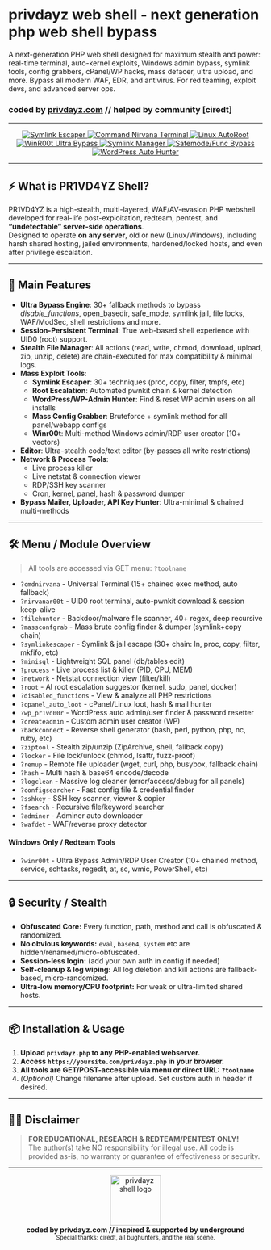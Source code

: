 # privdayz web shell - next generation php web shell bypass
A next-generation PHP web shell designed for maximum stealth and power: real-time terminal, auto-kernel exploits, Windows admin bypass, symlink tools, config grabbers, cPanel/WP hacks, mass defacer, ultra upload, and more. Bypass all modern WAF, EDR, and antivirus. For red teaming, exploit devs, and advanced server ops. 
### coded by [privdayz.com](https://privdayz.com) // helped by community [ciredt]

---

<div align="center">  <div class="pdz-minigallery">
   <a class="pdz-minigallery-item" href="https://privdayz.com/wp-content/uploads/privdayz-shell.jpg" target="_blank" title="Symlink Escaper">
      <img class="pdz-minigallery-img" src="https://privdayz.com/wp-content/uploads/privdayz-shell.jpg" alt="Symlink Escaper">
    </a>
    <a class="pdz-minigallery-item" href="https://privdayz.com/wp-content/uploads/privdayz-command-nirvana.jpg" target="_blank" title="Command Nirvana Terminal">
      <img class="pdz-minigallery-img" src="https://privdayz.com/wp-content/uploads/privdayz-command-nirvana.jpg" alt="Command Nirvana Terminal">
    </a>
    <a class="pdz-minigallery-item" href="https://privdayz.com/wp-content/uploads/privdayz-autoroot.jpg" target="_blank" title="Linux AutoRoot">
      <img class="pdz-minigallery-img" src="https://privdayz.com/wp-content/uploads/privdayz-autoroot.jpg" alt="Linux AutoRoot">
    </a>
    <a class="pdz-minigallery-item" href="https://privdayz.com/wp-content/uploads/winr00t.jpg" target="_blank" title="WinR00t Ultra Bypass">
      <img class="pdz-minigallery-img" src="https://privdayz.com/wp-content/uploads/winr00t.jpg" alt="WinR00t Ultra Bypass">
    </a>
    <a class="pdz-minigallery-item" href="https://privdayz.com/wp-content/uploads/privdayz-symlink.jpg" target="_blank" title="Symlink Manager">
      <img class="pdz-minigallery-img" src="https://privdayz.com/wp-content/uploads/privdayz-symlink.jpg" alt="Symlink Manager">
    </a>
    <a class="pdz-minigallery-item" href="https://privdayz.com/wp-content/uploads/privdayz-safemod.jpg" target="_blank" title="Safemode/Func Bypass">
      <img class="pdz-minigallery-img" src="https://privdayz.com/wp-content/uploads/privdayz-safemod.jpg" alt="Safemode/Func Bypass">
    </a>
    <a class="pdz-minigallery-item" href="https://privdayz.com/wp-content/uploads/privdayz-wp.jpg" target="_blank" title="WordPress Auto Hunter">
      <img class="pdz-minigallery-img" src="https://privdayz.com/wp-content/uploads/privdayz-wp.jpg" alt="WordPress Auto Hunter">
    </a>
  </div>
</div>


---

## ⚡ What is PR1VD4YZ Shell?
PR1VD4YZ is a high-stealth, multi-layered, WAF/AV-evasion PHP webshell developed for real-life post-exploitation, redteam, pentest, and **“undetectable” server-side operations**.  
Designed to operate **on any server**, old or new (Linux/Windows), including harsh shared hosting, jailed environments, hardened/locked hosts, and even after privilege escalation.

---

## 🚀 Main Features

- **Ultra Bypass Engine**: 30+ fallback methods to bypass *disable_functions*, open_basedir, safe_mode, symlink jail, file locks, WAF/ModSec, shell restrictions and more.
- **Session-Persistent Terminal**: True web-based shell experience with UID0 (root) support. 
- **Stealth File Manager**: All actions (read, write, chmod, download, upload, zip, unzip, delete) are chain-executed for max compatibility & minimal logs.
- **Mass Exploit Tools**:  
  - **Symlink Escaper**: 30+ techniques (proc, copy, filter, tmpfs, etc)  
  - **Root Escalation**: Automated pwnkit chain & kernel detection
  - **WordPress/WP-Admin Hunter**: Find & reset WP admin users on all installs
  - **Mass Config Grabber**: Bruteforce + symlink method for all panel/webapp configs
  - **Winr00t**: Multi-method Windows admin/RDP user creator (10+ vectors)
- **Editor**: Ultra-stealth code/text editor (by-passes all write restrictions)
- **Network & Process Tools**:  
  - Live process killer  
  - Live netstat & connection viewer  
  - RDP/SSH key scanner  
  - Cron, kernel, panel, hash & password dumper
- **Bypass Mailer, Uploader, API Key Hunter**: Ultra-minimal & chained multi-methods

---

## 🛠️ Menu / Module Overview

> All tools are accessed via GET menu: `?toolname`

- `?cmdnirvana` - Universal Terminal (15+ chained exec method, auto fallback)
- `?nirvanar00t` - UID0 root terminal, auto-pwnkit download & session keep-alive
- `?filehunter` - Backdoor/malware file scanner, 40+ regex, deep recursive
- `?massconfgrab` - Mass brute config finder & dumper (symlink+copy chain)
- `?symlinkescaper` - Symlink & jail escape (30+ chain: ln, proc, copy, filter, mkfifo, etc)
- `?minisql` - Lightweight SQL panel (db/tables edit)
- `?process` - Live process list & killer (PID, CPU, MEM)
- `?network` - Netstat connection view (filter/kill)
- `?root` - AI root escalation suggestor (kernel, sudo, panel, docker)
- `?disabled_functions` - View & analyze all PHP restrictions
- `?cpanel_auto_loot` - cPanel/Linux loot, hash & mail hunter
- `?wp_pr1vd00r` - WordPress auto admin/user finder & password resetter
- `?createadmin` - Custom admin user creator (WP)
- `?backconnect` - Reverse shell generator (bash, perl, python, php, nc, ruby, etc)
- `?ziptool` - Stealth zip/unzip (ZipArchive, shell, fallback copy)
- `?locker` - File lock/unlock (chmod, lsattr, fuzz-proof)
- `?remup` - Remote file uploader (wget, curl, php, busybox, fallback chain)
- `?hash` - Multi hash & base64 encode/decode
- `?logclean` - Massive log cleaner (error/access/debug for all panels)
- `?configsearcher` - Fast config file & credential finder
- `?sshkey` - SSH key scanner, viewer & copier
- `?fsearch` - Recursive file/keyword searcher
- `?adminer` - Adminer auto downloader
- `?wafdet` - WAF/reverse proxy detector

#### **Windows Only / Redteam Tools**
- `?winr00t` - Ultra Bypass Admin/RDP User Creator (10+ chained method, service, schtasks, regedit, at, sc, wmic, PowerShell, etc)

---

## 🔒 Security / Stealth

- **Obfuscated Core:** Every function, path, method and call is obfuscated & randomized.
- **No obvious keywords:** `eval`, `base64`, `system` etc are hidden/renamed/micro-obfuscated.
- **Session-less login:** (add your own auth in config if needed)
- **Self-cleanup & log wiping:** All log deletion and kill actions are fallback-based, micro-randomized.
- **Ultra-low memory/CPU footprint:** For weak or ultra-limited shared hosts.

---

## 📦 Installation & Usage

1. **Upload `privdayz.php` to any PHP-enabled webserver.**
2. **Access `https://yoursite.com/privdayz.php` in your browser.**
3. **All tools are GET/POST-accessible via menu or direct URL: `?toolname`**
4. *(Optional)* Change filename after upload. Set custom auth in header if desired.

---

## 🏴‍☠️ Disclaimer

> **FOR EDUCATIONAL, RESEARCH & REDTEAM/PENTEST ONLY!**  
> The author(s) take NO responsibility for illegal use. All code is provided as-is, no warranty or guarantee of effectiveness or security.

---

<div align="center">
  <img src="https://cdn.privdayz.com/images/logo_v2.png" width="100" alt="privdayz shell logo">
  <br>
  <b>coded by privdayz.com // inspired & supported by underground</b><br>
  <sub>Special thanks: ciredt, all bughunters, and the real scene.</sub>
</div>
